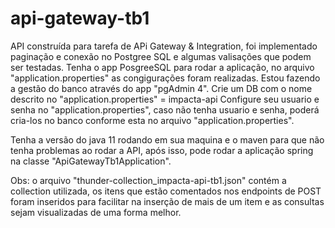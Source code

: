 # api-gateway-tb1

API construída para tarefa de APi Gateway & Integration, foi implementado paginação e conexão no Postgree SQL e algumas valisações que podem ser testadas.
Tenha o app PosgreeSQL para rodar a aplicação, no arquivo "application.properties" as congigurações foram realizadas. Estou fazendo a gestão do banco através do app "pgAdmin 4".
Crie um DB com o nome descrito no "application.properties" = impacta-api
Configure seu usuario e senha no "application.properties", caso não tenha usuario e senha, poderá cria-los no banco conforme esta no arquivo "application.properties".

Tenha a versão do java 11 rodando em sua maquina e o maven para que não tenha problemas ao rodar a API, após isso, pode rodar a aplicação spring na classe "ApiGatewayTb1Application".

Obs: o arquivo "thunder-collection_impacta-api-tb1.json" contém a collection utilizada, os itens que estão comentados nos endpoints de POST foram inseridos para facilitar na inserção de mais de um item e as consultas sejam visualizadas de uma forma melhor.
